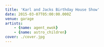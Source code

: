 ```yaml
---
title: 'Karl and Jacks Birthday House Show'
date: 2015-03-07T05:00:00.000Z
venue: garage
artists:
    - {name: agent_ewok}
    - {name: astro_children}
cover: ./cover.jpg
---
```

